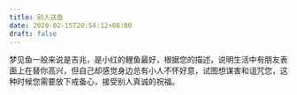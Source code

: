 ```yaml
---
title: 别人送鱼
date: 2020-02-15T20:54:12+08:00
draft: false
---
```


梦见鱼一般来说是吉兆，是小红的鲤鱼最好，根据您的描述，说明生活中有朋友表面上在替你高兴，但自己却感觉身边总有小人不怀好意，试图想谋害和诅咒您，这种时候您需要放下戒备心，接受别人真诚的祝福。